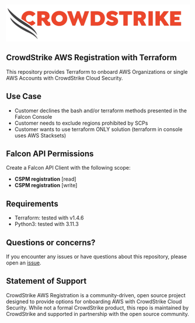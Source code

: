 ![](https://raw.githubusercontent.com/CrowdStrike/falconpy/main/docs/asset/cs-logo.png)

## CrowdStrike AWS Registration with Terraform

This repository provides Terraform to onboard AWS Organizations or single AWS Accounts with CrowdStrike Cloud Security.

## Use Case
- Customer declines the bash and/or terraform methods presented in the Falcon Console
- Customer needs to exclude regions prohibited by SCPs
- Customer wants to use terraform ONLY solution (terraform in console uses AWS Stacksets)

Falcon API Permissions
----------------------

Create a Falcon API Client with the following scope:
* **CSPM registration** [read]
* **CSPM registration** [write]

Requirements
------------

- Terraform: tested with v1.4.6
- Python3: tested with 3.11.3

## Questions or concerns?

If you encounter any issues or have questions about this repository, please open an [issue](https://github.com/CrowdStrike/cloud-aws-registration-terraform/issues/new/choose).

## Statement of Support

CrowdStrike AWS Registration is a community-driven, open source project designed to provide options for onboarding AWS with CrowdStrike Cloud Security. While not a formal CrowdStrike product, this repo is maintained by CrowdStrike and supported in partnership with the open source community.